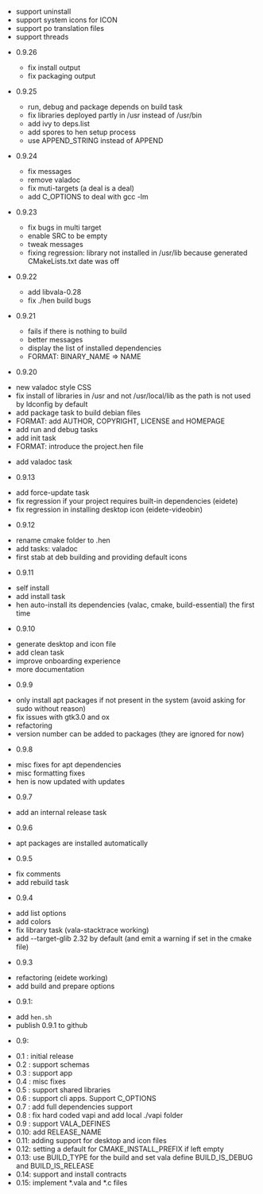- support uninstall
- support system icons for ICON
- support po translation files
- support threads

* 0.9.26
  - fix install output
  - fix packaging output

* 0.9.25
  - run, debug and package depends on build task
  - fix libraries deployed partly in /usr instead of /usr/bin
  - add ivy to deps.list
  - add spores to hen setup process
  - use APPEND_STRING instead of APPEND

* 0.9.24
  - fix messages
  - remove valadoc
  - fix muti-targets (a deal is a deal)
  - add C_OPTIONS to deal with gcc -lm

* 0.9.23
  - fix bugs in multi target
  - enable SRC to be empty
  - tweak messages
  - fixing regression: library not installed in /usr/lib because generated CMakeLists.txt date was off

* 0.9.22
  - add libvala-0.28
  - fix ./hen build bugs

* 0.9.21
  - fails if there is nothing to build
  - better messages
  - display the list of installed dependencies
  - FORMAT: BINARY_NAME => NAME

* 0.9.20
 - new valadoc style CSS
 - fix install of libraries in /usr and not /usr/local/lib as the path
   is not used by ldconfig by default
 - add package task to build debian files
 - FORMAT: add AUTHOR, COPYRIGHT, LICENSE and HOMEPAGE
 - add run and debug tasks
 - add init task
 - FORMAT: introduce the project.hen file
 * add valadoc task

* 0.9.13
 - add force-update task
 - fix regression if your project requires built-in dependencies (eidete)
 - fix regression in installing desktop icon (eidete-videobin)

* 0.9.12
 - rename cmake folder to .hen
 - add tasks: valadoc
 - first stab at deb building and providing default icons

* 0.9.11
 - self install
 - add install task
 - hen auto-install its dependencies (valac, cmake, build-essential) the first time

* 0.9.10
 - generate desktop and icon file
 - add clean task
 - improve onboarding experience
 - more documentation

* 0.9.9
 - only install apt packages if not present in the system (avoid asking for sudo without reason)
 - fix issues with gtk3.0 and ox
 - refactoring
 - version number can be added to packages (they are ignored for now)

* 0.9.8
 - misc fixes for apt dependencies
 - misc formatting fixes
 - hen is now updated with updates

* 0.9.7
 - add an internal release task

* 0.9.6
 - apt packages are installed automatically

* 0.9.5
 - fix comments
 - add rebuild task

* 0.9.4
 - add list options
 - add colors
 - fix library task (vala-stacktrace working)
 - add --target-glib 2.32 by default (and emit a warning if set in the cmake file)

* 0.9.3
 - refactoring (eidete working)
 - add build and prepare options

* 0.9.1:
 - add `hen.sh`
 - publish 0.9.1 to github

* 0.9:
- 0.1 : initial release
- 0.2 : support schemas
- 0.3 : support app
- 0.4 : misc fixes
- 0.5 : support shared libraries
- 0.6 : support cli apps. Support C_OPTIONS
- 0.7 : add full dependencies support
- 0.8 : fix hard coded vapi and add local ./vapi folder
- 0.9 : support VALA_DEFINES
- 0.10: add RELEASE_NAME
- 0.11: adding support for desktop and icon files
- 0.12: setting a default for CMAKE_INSTALL_PREFIX if left empty
- 0.13: use BUILD_TYPE for the build and set vala define BUILD_IS_DEBUG and BUILD_IS_RELEASE
- 0.14: support and install contracts
- 0.15: implement *.vala and *.c files
